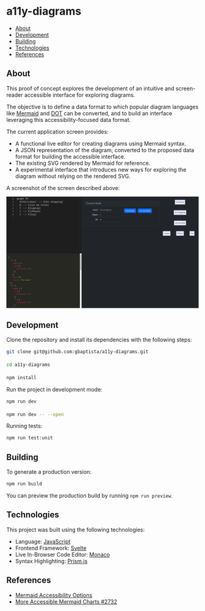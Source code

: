# a11y-diagrams

- [About](#about)
- [Development](#development)
- [Building](#building)
- [Technologies](#technologies)
- [References](#references)

## About

This proof of concept explores the development of an intuitive and screen-reader accessible interface for exploring diagrams.

The objective is to define a data format to which popular diagram languages like [Mermaid](https://mermaid.js.org/syntax/flowchart.html) and [DOT](https://graphviz.org/doc/info/lang.html) can be converted, and to build an interface leveraging this accessibility-focused data format.

The current application screen provides:

- A functional live editor for creating diagrams using Mermaid syntax.
- A JSON representation of the diagram, converted to the proposed data format for building the accessible interface.
- The existing SVG rendered by Mermaid for reference.
- A experimental interface that introduces new ways for exploring the diagram without relying on the rendered SVG.

A screenshot of the screen described above:

![a screenshot image of the screen described above](https://raw.githubusercontent.com/gbaptista/assets/main/a11y-diagrams/screenshot-a.png)

## Development

Clone the repository and install its dependencies with the following steps:

```sh
git clone git@github.com:gbaptista/a11y-diagrams.git

cd a11y-diagrams

npm install
```

Run the project in development mode:
```bash
npm run dev

npm run dev -- --open
```

Running tests:
```sh
npm run test:unit
```

## Building

To generate a production version:

```bash
npm run build
```

You can preview the production build by running `npm run preview`.

## Technologies

This project was built using the following technologies:

- Language: [JavaScript](https://developer.mozilla.org/en-US/docs/Web/JavaScript)
- Frontend Framework: [Svelte](https://svelte.dev)
- Live In-Browser Code Editor: [Monaco](https://microsoft.github.io/monaco-editor/)
- Syntax Highlighting: [Prism.js](https://prismjs.com)

## References

- [Mermaid Accessibility Options](https://mermaid.js.org/config/accessibility.html)
- [More Accessible Mermaid Charts #2732](https://github.com/mermaid-js/mermaid/issues/2732)
